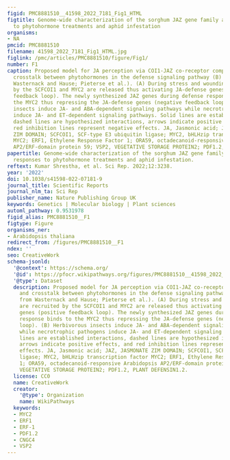 ```yaml
---
figid: PMC8881510__41598_2022_7181_Fig1_HTML
figtitle: Genome-wide characterization of the sorghum JAZ gene family and their responses
  to phytohormone treatments and aphid infestation
organisms:
- NA
pmcid: PMC8881510
filename: 41598_2022_7181_Fig1_HTML.jpg
figlink: /pmc/articles/PMC8881510/figure/Fig1/
number: F1
caption: Proposed model for JA perception via COI1-JAZ co-receptor complex (A) and
  crosstalk between phytohormones in the defense signaling pathway (B) (adapted from
  Wasternack and Hause; Pieterse et al.). (A) During stress and wounding JAZ are recruited
  by the SCFCOI1 and MYC2 are released thus activating JA-defense genes (positive
  feedback loop). The newly synthesized JAZ genes during defense response binds to
  the MYC2 thus repressing the JA-defense genes (negative feedback loop). (B) Herbivorous
  insects induce JA- and ABA-dependent signaling pathways while necrotrophic pathogens
  induce JA- and ET-dependent signaling pathways. Solid lines are established interactions,
  dashed lines are hypothesized interactions, arrows indicate positive effects, and
  red inhibition lines represent negative effects. JA, Jasmonic acid; JAZ, JASMONATE
  ZIM DOMAIN; SCFCOI1, SCF-type E3 ubiquitin ligase; MYC2, bHLHzip transcription factor
  MYC2; ERF1, Ethylene Response Factor 1; ORA59, octadecanoid-responsive Arabidopsis
  AP2/ERF-domain protein 59; VSP2, VEGETATIVE STORAGE PROTEIN2; PDF1.2, PLANT DEFENSIN1.2.
papertitle: Genome-wide characterization of the sorghum JAZ gene family and their
  responses to phytohormone treatments and aphid infestation.
reftext: Kumar Shrestha, et al. Sci Rep. 2022;12:3238.
year: '2022'
doi: 10.1038/s41598-022-07181-9
journal_title: Scientific Reports
journal_nlm_ta: Sci Rep
publisher_name: Nature Publishing Group UK
keywords: Genetics | Molecular biology | Plant sciences
automl_pathway: 0.9531978
figid_alias: PMC8881510__F1
figtype: Figure
organisms_ner:
- Arabidopsis thaliana
redirect_from: /figures/PMC8881510__F1
ndex: ''
seo: CreativeWork
schema-jsonld:
  '@context': https://schema.org/
  '@id': https://pfocr.wikipathways.org/figures/PMC8881510__41598_2022_7181_Fig1_HTML.html
  '@type': Dataset
  description: Proposed model for JA perception via COI1-JAZ co-receptor complex (A)
    and crosstalk between phytohormones in the defense signaling pathway (B) (adapted
    from Wasternack and Hause; Pieterse et al.). (A) During stress and wounding JAZ
    are recruited by the SCFCOI1 and MYC2 are released thus activating JA-defense
    genes (positive feedback loop). The newly synthesized JAZ genes during defense
    response binds to the MYC2 thus repressing the JA-defense genes (negative feedback
    loop). (B) Herbivorous insects induce JA- and ABA-dependent signaling pathways
    while necrotrophic pathogens induce JA- and ET-dependent signaling pathways. Solid
    lines are established interactions, dashed lines are hypothesized interactions,
    arrows indicate positive effects, and red inhibition lines represent negative
    effects. JA, Jasmonic acid; JAZ, JASMONATE ZIM DOMAIN; SCFCOI1, SCF-type E3 ubiquitin
    ligase; MYC2, bHLHzip transcription factor MYC2; ERF1, Ethylene Response Factor
    1; ORA59, octadecanoid-responsive Arabidopsis AP2/ERF-domain protein 59; VSP2,
    VEGETATIVE STORAGE PROTEIN2; PDF1.2, PLANT DEFENSIN1.2.
  license: CC0
  name: CreativeWork
  creator:
    '@type': Organization
    name: WikiPathways
  keywords:
  - MYC2
  - ERF1
  - ERF-1
  - PDF1.2
  - CNGC4
  - VSP2
---
```

